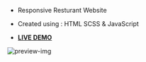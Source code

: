 + Responsive Resturant Website
+ Created using : HTML SCSS & JavaScript

+ [**LIVE DEMO**](https://abdellah-idrissi.github.io/resturant-website/)

![preview-img](https://user-images.githubusercontent.com/106756822/214560206-6988324c-1028-4d14-a145-0714ee3d18c8.png)
